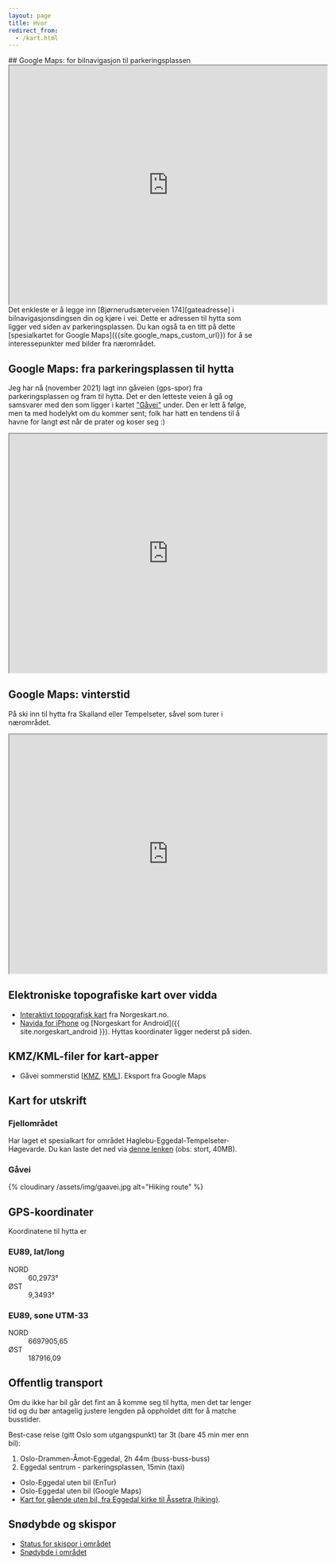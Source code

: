 ```yaml
---
layout: page
title: Hvor
redirect_from:
  - /kart.html
---
```


<div id="toc-insert"></div>
## Google Maps: for bilnavigasjon til parkeringsplassen
<div class="map-responsive">
    <iframe src="https://www.google.com/maps/d/embed?mid=1dFockLfyDNtDZ7GCysiFRs17Sh3qQIrb" width="640" height="480"></iframe>
</div>
Det enkleste er å legge inn [Bjørnerudsæterveien 174][gateadresse] i bilnavigasjonsdingsen din og kjøre i vei. Dette er adressen til hytta som ligger ved siden av parkeringsplassen. Du kan også ta en titt på dette [spesialkartet for Google Maps]({{site.google_maps_custom_url}}) for å se interessepunkter med bilder fra nærområdet.

## Google Maps: fra parkeringsplassen til hytta

Jeg har nå (november 2021) lagt inn gåveien (gps-spor) fra parkeringsplassen og fram til hytta. Det er den letteste veien å gå og samsvarer med den som ligger i kartet ["Gåvei"](./map.html#g%C3%A5vei) under. Den er lett å følge, men ta med hodelykt om du kommer sent; folk har hatt en tendens til å havne for langt øst når de prater og koser seg :)

<div class="map-responsive">
    <iframe src="https://www.google.com/maps/d/embed?mid=1SOHneOudYXb8iOuMJmZQGG_DLGzJzbL1&hl=no" width="640" height="480"></iframe>
</div>

## Google Maps: vinterstid

På ski inn til hytta fra Skalland eller Tempelseter, såvel som turer i nærområdet.

<div class="map-responsive">
<iframe src="https://www.google.com/maps/d/u/0/embed?mid=1ABA5ohQmmcLfChlRAKTpjUXrUaYkXG2z" width="640" height="480"></iframe>
</div>

## Elektroniske topografiske kart over vidda

- [Interaktivt topografisk kart](http://www.norgeskart.no/#!?project=seeiendom&layers=1002,1015&zoom=14&lat=6697971.51&lon=187859.14) fra Norgeskart.no.
- [Navida for iPhone](https://itunes.apple.com/no/app/navida/id356821974?mt=8) og [Norgeskart for Android]({{ site.norgeskart_android }}). Hyttas koordinater ligger nederst på siden.

## KMZ/KML-filer for kart-apper

- Gåvei sommerstid [[KMZ](/downloads/map-summer.kmz), [KML](/downloads/map-summer.kml)]. Eksport fra Google Maps

## Kart for utskrift

### Fjellområdet

Har laget et spesialkart for området Haglebu-Eggedal-Tempelseter-Høgevarde. Du kan laste det ned via [denne lenken](https://drive.google.com/open?id=10G9Z24YxpIX9WI5TMztSzcM1eIQKGM88) (obs: stort, 40MB).

### Gåvei

{% cloudinary /assets/img/gaavei.jpg alt="Hiking route" %}

## GPS-koordinater

Koordinatene til hytta er

### EU89, lat/long

<dl>
    <dt>NORD</dt>
    <dd>60,2973&#176;</dd>
    <dt>ØST</dt>
    <dd>9,3493&#176;</dd>
</dl>

### EU89, sone UTM-33

<dl>
    <dt>NORD</dt>
    <dd>6697905,65</dd>
    <dt>ØST</dt>
    <dd>187916,09</dd>
</dl>

## Offentlig transport

Om du ikke har bil går det fint an å komme seg til hytta, men det tar lenger tid og du bør antagelig justere lengden på oppholdet ditt for å matche busstider.

Best-case reise (gitt Oslo som utgangspunkt) tar 3t (bare 45 min mer enn bil):

1. Oslo-Drammen-Åmot-Eggedal, 2h 44m (buss-buss-buss)
1. Eggedal sentrum - parkeringsplassen, 15min (taxi)

- <a id="entur-lazy-link">Oslo-Eggedal uten bil (EnTur)</a>
- <a id="google-lazy-link">Oslo-Eggedal uten bil (Google Maps)</a>
- [Kart for gående uten bil, fra Eggedal kirke til Åssetra (hiking)](https://goo.gl/maps/LdNyeYYECtJZYact8).

## Snødybde og skispor

- [Status for skispor i området][skisporet]
- [Snødybde i området][senorge-sno]

<script async src="/assets/js/map.js"></script>

[gateadresse]: https://www.google.com/maps/place/Bj%C3%B8rnerudseterveien+174,+3359+Eggedal/@60.273777,9.3402038,786m/data=!3m1!1e3!4m5!3m4!1s0x464062168b73ec33:0x21fa5141e62c87c7!8m2!3d60.273777!4d9.3423925!5m2!1e2!1e4
[senorge-sno]: https://www.senorge.no/map?lang=no&tl=sd&dato=idag&zoom=12&center=188804:6698658
[skisporet]: https://www.skisporet.no/map/60.3090543/9.3822384/13
